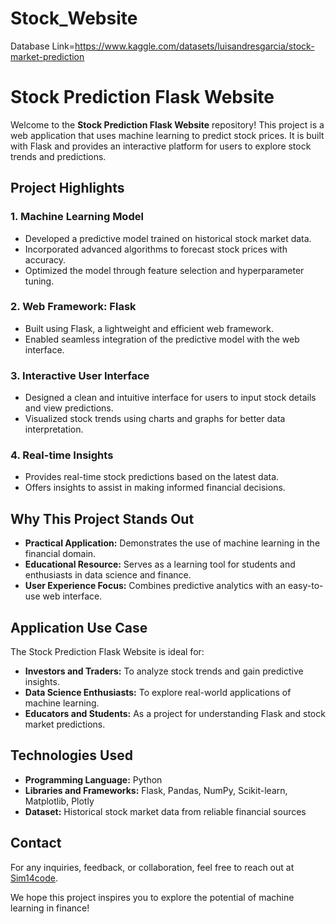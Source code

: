 # Stock_Website
Database Link=https://www.kaggle.com/datasets/luisandresgarcia/stock-market-prediction

# Stock Prediction Flask Website

Welcome to the **Stock Prediction Flask Website** repository! This project is a web application that uses machine learning to predict stock prices. It is built with Flask and provides an interactive platform for users to explore stock trends and predictions.

## Project Highlights

### 1. **Machine Learning Model**
- Developed a predictive model trained on historical stock market data.
- Incorporated advanced algorithms to forecast stock prices with accuracy.
- Optimized the model through feature selection and hyperparameter tuning.

### 2. **Web Framework: Flask**
- Built using Flask, a lightweight and efficient web framework.
- Enabled seamless integration of the predictive model with the web interface.

### 3. **Interactive User Interface**
- Designed a clean and intuitive interface for users to input stock details and view predictions.
- Visualized stock trends using charts and graphs for better data interpretation.

### 4. **Real-time Insights**
- Provides real-time stock predictions based on the latest data.
- Offers insights to assist in making informed financial decisions.

## Why This Project Stands Out
- **Practical Application:** Demonstrates the use of machine learning in the financial domain.
- **Educational Resource:** Serves as a learning tool for students and enthusiasts in data science and finance.
- **User Experience Focus:** Combines predictive analytics with an easy-to-use web interface.

## Application Use Case
The Stock Prediction Flask Website is ideal for:
- **Investors and Traders:** To analyze stock trends and gain predictive insights.
- **Data Science Enthusiasts:** To explore real-world applications of machine learning.
- **Educators and Students:** As a project for understanding Flask and stock market predictions.

## Technologies Used
- **Programming Language:** Python
- **Libraries and Frameworks:** Flask, Pandas, NumPy, Scikit-learn, Matplotlib, Plotly
- **Dataset:** Historical stock market data from reliable financial sources

## Contact
For any inquiries, feedback, or collaboration, feel free to reach out at [Sim14code](https://github.com/Sim14code).

We hope this project inspires you to explore the potential of machine learning in finance!


